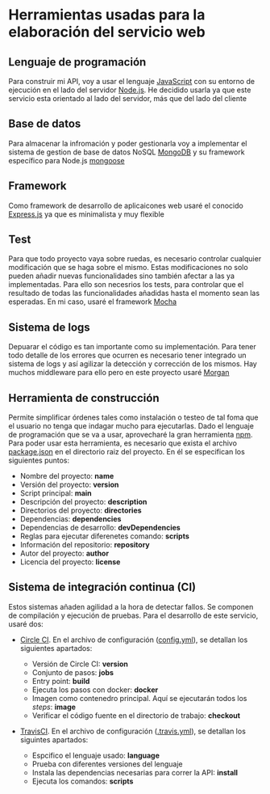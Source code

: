 # Herramientas usadas para la elaboración del servicio web

## Lenguaje de programación
Para construir mi API, voy a usar el lenguaje [JavaScript](https://www.javascript.com) con su entorno de ejecución en el lado del servidor [Node.js](https://nodejs.org/es/). He decidido usarla ya que este servicio esta orientado al lado del servidor, más que del lado del cliente

## Base de datos
Para almacenar la infromación y poder gestionarla voy a implementar el sistema de gestion de base de datos NoSQL [MongoDB](https://www.mongodb.com/es) y su framework específico para Node.js [mongoose](https://mongoosejs.com)

## Framework 
Como framework de desarrollo de aplicaicones web usaré el conocido [Express.js](https://expressjs.com/es/) ya que es minimalista y muy flexible

## Test
Para que todo proyecto vaya sobre ruedas, es necesario controlar cualquier modificación que se haga sobre el mismo. Estas modificaciones no solo pueden añadir nuevas funcionalidades sino también afectar a las ya implementadas. Para ello son necesrios los tests, para controlar que el resultado de todas las funcionalidades añadidas hasta el momento sean las esperadas. En mi caso, usaré el framework [Mocha](https://mochajs.org)

## Sistema de logs
Depuarar el código es tan importante como su implementación. Para tener todo detalle de los errores que ocurren es necesario tener integrado un sistema de logs y así agilizar la detección y corrección de los mismos. Hay muchos middleware para ello pero en este proyecto usaré [Morgan](https://www.npmjs.com/package/morgan)

## Herramienta de construcción
Permite simplificar órdenes tales como instalación o testeo de tal foma que el usuario no tenga que indagar mucho para ejecutarlas. Dado el lenguaje de programación que se va a usar, aprovecharé la gran herramienta [npm](https://www.npmjs.com). Para poder usar esta herramienta, es necesario que exista el archivo [package.json](https://github.com/sergiogp98/MultimediaManagement/blob/master/package.json) en el directorio raiz del proyecto. En él se especifican los siguientes puntos:
* Nombre del proyecto: **name**
* Versión del proyecto: **version**
* Script principal: **main**
* Descripción del proyecto: **description**
* Directorios del proyecto: **directories**
* Dependencias: **dependencies**
* Dependencias de desarrollo: **devDependencies**
* Reglas para ejecutar diferenetes comando: **scripts**
* Información del repositorio: **repository**
* Autor del proyecto: **author**
* Licencia del proyecto: **license**

## Sistema de integración continua (CI)
Estos sistemas añaden agilidad a la hora de detectar fallos. Se componen de compilación y ejecución de pruebas. Para el desarrollo de este servicio, usaré dos:  
* [Circle CI](https://circleci.com). En el archivo de configuración ([config.yml]()), se detallan los siguientes apartados:
    * Versión de Circle CI: **version**
    * Conjunto de pasos: **jobs**
    * Entry point: **build**
    * Ejecuta los pasos con docker: **docker**
    * Imagen como contenedro principal. Aquí se ejecutarán todos los *steps*: **image**
    * Verificar el código fuente en el directorio de trabajo: **checkout**

* [TravisCI](https://travis-ci.org/). En el archivo de configuración ([.travis.yml](https://github.com/sergiogp98/MultimediaManagement/blob/master/.travis.yml)), se detallan los siguintes apartados:
    * Espcifico el lenguaje usado: **language**
    * Prueba con diferentes versiones del lenguaje
    * Instala las dependencias necesarias para correr la API: **install** 
    * Ejecuta los comandos: **scripts** 
